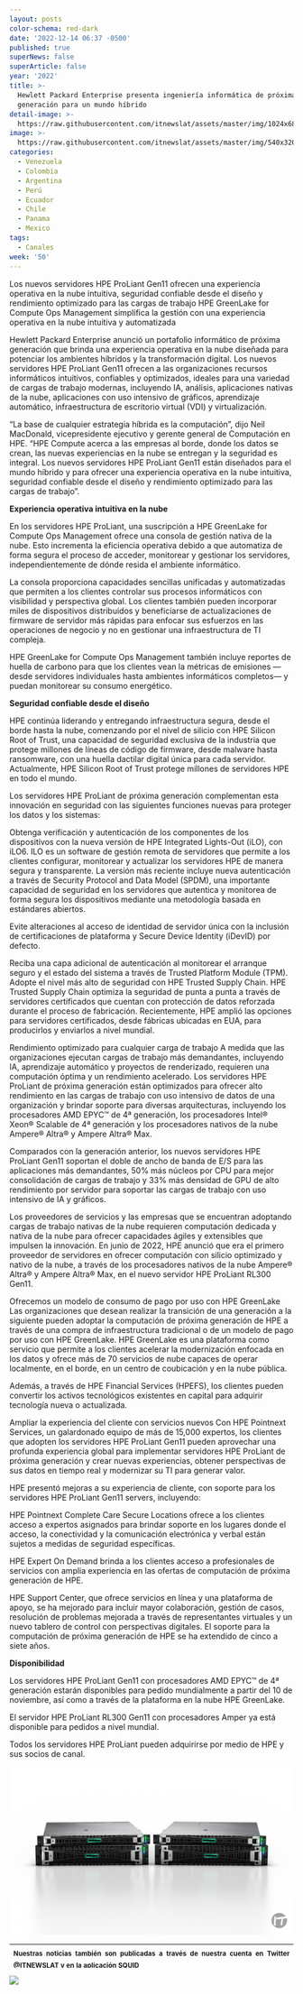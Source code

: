 ```yaml
---
layout: posts
color-schema: red-dark
date: '2022-12-14 06:37 -0500'
published: true
superNews: false
superArticle: false
year: '2022'
title: >-
  Hewlett Packard Enterprise presenta ingeniería informática de próxima
  generación para un mundo híbrido
detail-image: >-
  https://raw.githubusercontent.com/itnewslat/assets/master/img/1024x680/HPE-ProLiant-Gen11-g.jpg
image: >-
  https://raw.githubusercontent.com/itnewslat/assets/master/img/540x320/HPE-ProLiant-Gen11-p.jpg
categories:
  - Venezuela
  - Colombia
  - Argentina
  - Perú
  - Ecuador
  - Chile
  - Panama
  - Mexico
tags:
  - Canales
week: '50'
---
```

Los nuevos servidores HPE ProLiant Gen11 ofrecen una experiencia operativa en la nube intuitiva, seguridad confiable desde el diseño y rendimiento optimizado para las cargas de trabajo
HPE GreenLake for Compute Ops Management simplifica la gestión con una experiencia operativa en la nube intuitiva y automatizada
 
Hewlett Packard Enterprise anunció un portafolio informático de próxima generación que brinda una experiencia operativa en la nube diseñada para potenciar los ambientes híbridos y la transformación digital. Los nuevos servidores HPE ProLiant Gen11 ofrecen a las organizaciones recursos informáticos intuitivos, confiables y optimizados, ideales para una variedad de cargas de trabajo modernas, incluyendo IA, análisis, aplicaciones nativas de la nube, aplicaciones con uso intensivo de gráficos, aprendizaje automático, infraestructura de escritorio virtual (VDI) y virtualización. 
 
“La base de cualquier estrategia híbrida es la computación”, dijo Neil MacDonald, vicepresidente ejecutivo y gerente general de Computación en HPE. “HPE Compute acerca a las empresas al borde, donde los datos se crean, las nuevas experiencias en la nube se entregan y la seguridad es integral. Los nuevos servidores HPE ProLiant Gen11 están diseñados para el mundo híbrido y para ofrecer una experiencia operativa en la nube intuitiva, seguridad confiable desde el diseño y rendimiento optimizado para las cargas de trabajo”. 
 
**Experiencia operativa intuitiva en la nube**

En los servidores HPE ProLiant, una suscripción a HPE GreenLake for Compute Ops Management ofrece una consola de gestión nativa de la nube. Esto incrementa la eficiencia operativa debido a que automatiza de forma segura el proceso de acceder, monitorear y gestionar los servidores, independientemente de dónde resida el ambiente informático. 
 
La consola proporciona capacidades sencillas unificadas y automatizadas que permiten a los clientes controlar sus procesos informáticos con visibilidad y perspectiva global. Los clientes también pueden incorporar miles de dispositivos distribuidos y beneficiarse de actualizaciones de firmware de servidor más rápidas para enfocar sus esfuerzos en las operaciones de negocio y no en gestionar una infraestructura de TI compleja.  
 
HPE GreenLake for Compute Ops Management también incluye reportes de huella de carbono para que los clientes vean la métricas de emisiones —desde servidores individuales hasta ambientes informáticos completos— y puedan monitorear su consumo energético. 
 
**Seguridad confiable desde el diseño**

HPE continúa liderando y entregando infraestructura segura, desde el borde hasta la nube, comenzando por el nivel de silicio con HPE Silicon Root of Trust, una capacidad de seguridad exclusiva de la industria que protege millones de líneas de código de firmware, desde malware hasta ransomware, con una huella dactilar digital única para cada servidor. Actualmente, HPE Silicon Root of Trust protege millones de servidores HPE en todo el mundo.

Los servidores HPE ProLiant de próxima generación complementan esta innovación en seguridad con las siguientes funciones nuevas para proteger los datos y los sistemas:
 
Obtenga verificación y autenticación de los componentes de los dispositivos con la nueva versión de HPE Integrated Lights-Out (iLO), con iLO6. ILO es un software de gestión remota de servidores que permite a los clientes configurar, monitorear y actualizar los servidores HPE de manera segura y transparente. La versión más reciente incluye nueva autenticación a través de Security Protocol and Data Model (SPDM), una importante capacidad de seguridad en los servidores que autentica y monitorea de forma segura los dispositivos mediante una metodología basada en estándares abiertos.

Evite alteraciones al acceso de identidad de servidor única con la inclusión de certificaciones de plataforma y Secure Device Identity (iDevID) por defecto.

Reciba una capa adicional de autenticación al monitorear el arranque seguro y el estado del sistema a través de Trusted Platform Module (TPM).
Adopte el nivel más alto de seguridad con HPE Trusted Supply Chain. HPE Trusted Supply Chain optimiza la seguridad de punta a punta a través de servidores certificados que cuentan con protección de datos reforzada durante el proceso de fabricación. Recientemente, HPE amplió las opciones para servidores certificados, desde fábricas ubicadas en EUA, para producirlos y enviarlos a nivel mundial.

Rendimiento optimizado para cualquier carga de trabajo
A medida que las organizaciones ejecutan cargas de trabajo más demandantes, incluyendo IA, aprendizaje automático y proyectos de renderizado, requieren una computación óptima y un rendimiento acelerado. Los servidores HPE ProLiant de próxima generación están optimizados para ofrecer alto rendimiento en las cargas de trabajo con uso intensivo de datos de una organización y brindar soporte para diversas arquitecturas, incluyendo los procesadores AMD EPYC™ de 4ª generación, los procesadores Intel® Xeon® Scalable de 4ª generación y los procesadores nativos de la nube Ampere® Altra® y Ampere Altra® Max.
 
Comparados con la generación anterior, los nuevos servidores HPE ProLiant Gen11 soportan el doble de ancho de banda de E/S para las aplicaciones más demandantes, 50% más núcleos por CPU para mejor consolidación de cargas de trabajo y 33% más densidad de GPU de alto rendimiento por servidor para soportar las cargas de trabajo con uso intensivo de IA y gráficos.
 
Los proveedores de servicios y las empresas que se encuentran adoptando cargas de trabajo nativas de la nube requieren computación dedicada y nativa de la nube para ofrecer capacidades ágiles y extensibles que impulsen la innovación. En junio de 2022, HPE anunció que era el primero proveedor de servidores en ofrecer computación con silicio optimizado y nativo de la nube, a través de los procesadores nativos de la nube Ampere® Altra® y Ampere Altra® Max, en el nuevo servidor HPE ProLiant RL300 Gen11.
 
Ofrecemos un modelo de consumo de pago por uso con HPE GreenLake
Las organizaciones que desean realizar la transición de una generación a la siguiente pueden adoptar la computación de próxima generación de HPE a través de una compra de infraestructura tradicional o de un modelo de pago por uso con HPE GreenLake. HPE GreenLake es una plataforma como servicio que permite a los clientes acelerar la modernización enfocada en los datos y ofrece más de 70 servicios de nube capaces de operar localmente, en el borde, en un centro de coubicación y en la nube pública.
 
Además, a través de HPE Financial Services (HPEFS), los clientes pueden convertir los activos tecnológicos existentes en capital para adquirir tecnología nueva o actualizada.
 
Ampliar la experiencia del cliente con servicios nuevos
Con HPE Pointnext Services, un galardonado equipo de más de 15,000 expertos, los clientes que adopten los servidores HPE ProLiant Gen11 pueden aprovechar una profunda experiencia global para implementar servidores HPE ProLiant de próxima generación y crear nuevas experiencias, obtener perspectivas de sus datos en tiempo real y modernizar su TI para generar valor.  
 
HPE presentó mejoras a su experiencia de cliente, con soporte para los servidores HPE ProLiant Gen11 servers, incluyendo:

HPE Pointnext Complete Care Secure Locations ofrece a los clientes acceso a expertos asignados para brindar soporte en los lugares donde el acceso, la conectividad y la comunicación electrónica y verbal están sujetos a medidas de seguridad específicas.

HPE Expert On Demand brinda a los clientes acceso a profesionales de servicios con amplia experiencia en las ofertas de computación de próxima generación de HPE.

HPE Support Center, que ofrece servicios en línea y una plataforma de apoyo, se ha mejorado para incluir mayor colaboración, gestión de casos, resolución de problemas mejorada a través de representantes virtuales y un nuevo tablero de control con perspectivas digitales.
El soporte para la computación de próxima generación de HPE se ha extendido de cinco a siete años.

**Disponibilidad**

Los servidores HPE ProLiant Gen11 con procesadores AMD EPYC™ de 4ª generación estarán disponibles para pedido mundialmente a partir del 10 de noviembre, así como a través de la plataforma en la nube HPE GreenLake.
 
El servidor HPE ProLiant RL300 Gen11 con procesadores Amper ya está disponible para pedidos a nivel mundial.
 
Todos los servidores HPE ProLiant pueden adquirirse por medio de HPE y sus socios de canal.

![](https://raw.githubusercontent.com/itnewslat/assets/master/img/540x320/HPE-ProLiant-Gen11-p.jpg)

<table style="height: 42px;" width="569">
<tbody>
<tr>
<td style="text-align: justify;"><sub><strong>Nuestras noticias también son publicadas a través de nuestra cuenta en Twitter <a href="https://twitter.com/itnewslat?lang=es">@ITNEWSLAT</a> y en la aplicación <a href="https://squidapp.co/en/">SQUID</a></strong></sub></td>
</tr>
</tbody>
</table>

<img src="https://tracker.metricool.com/c3po.jpg?hash=56f88a41e39ab42c063cc51676587a04"/>